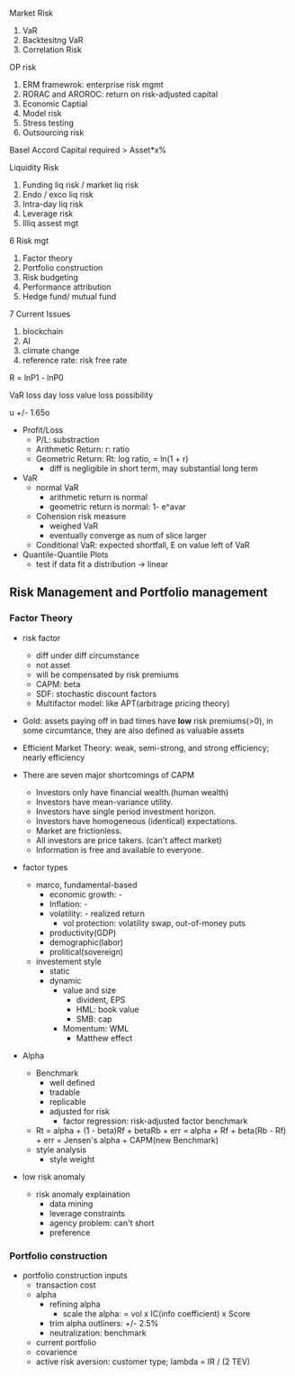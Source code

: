 Market Risk
1. VaR
2. Backtesitng VaR
3. Correlation Risk

OP risk
1. ERM framewrok: enterprise risk mgmt
2. RORAC and AROROC: return on risk-adjusted capital
3. Economic Captial
4. Model risk
5. Stress testing
6. Outsourcing risk

Basel Accord
Capital required > Asset*x%

Liquidity Risk
1. Funding liq risk / market liq risk
2. Endo / exco liq risk
3. Intra-day liq risk
4. Leverage risk
5. Illiq assest mgt

6 Risk mgt
1. Factor theory
2. Portfolio construction
3. Risk budgeting
4. Performance attribution
5. Hedge fund/ mutual fund

7 Current Issues
1. blockchain
2. AI 
3. climate change
4. reference rate: risk free rate


R = lnP1 - lnP0


VaR
loss day
loss value
loss possibility

u +/- 1.65o

- Profit/Loss
  - P/L: substraction
  - Arithmetic Return: r: ratio
  - Geometric Return: Rt: log ratio, = ln(1 + r)
    - diff is negligible in short term, may substantial long term
- VaR
  - normal VaR
    - arithmetic return is normal
    - geometric return is normal: 1- e^avar
  - Cohension risk measure
    - weighed VaR
    - eventually converge as num of slice larger
  - Conditional VaR: expected shortfall, E on value left of VaR
- Quantile-Quantile Plots
  - test if data fit a distribution -> linear

## Risk Management and Portfolio management
### Factor Theory
- risk factor
  - diff under diff circumstance
  - not asset
  - will be compensated by risk premiums
  - CAPM: beta
  - SDF: stochastic discount factors
  - Multifactor model: like APT(arbitrage pricing theory)
- Gold: assets paying off in bad times have **low** risk premiums(>0), in some circumtance, they are also defined as valuable assets 
- Efficient Market Theory: weak, semi-strong, and strong efficiency; nearly efficiency
- There are seven major shortcomings of CAPM
  - Investors only have financial wealth.(human wealth)
  - Investors have mean-variance utility.
  - Investors have single period investment horizon. 
  - Investors have homogeneous (identical) expectations.
  - Market are frictionless. 
  - All investors are price takers. (can't affect market)
  - Information is free and available to everyone.
 
- factor types
  - marco, fundamental-based
    - economic growth: -
    - Inflation: -
    - volatility: - realized return
      - vol protection: volatility swap, out-of-money puts
    - productivity(GDP)
    - demographic(labor)
    - prolitical(sovereign)
  - investement style
    - static
    - dynamic
      - value and size
        - divident, EPS
        - HML: book value
        - SMB: cap
      - Momentum: WML
        - Matthew effect

- Alpha
  - Benchmark
    - well defined
    - tradable
    - replicable
    - adjusted for risk
      - factor regression: risk-adjusted factor benchmark 
  - Rt = alpha + (1 - beta)Rf + betaRb + err
       = alpha + Rf + beta(Rb - Rf) + err
       = Jensen's alpha + CAPM(new Benchmark)
  - style analysis
    - style weight
- low risk anomaly
  - risk anomaly explaination
    - data mining
    - leverage constraints
    - agency problem: can't short
    - preference

### Portfolio construction
- portfolio construction inputs
  - transaction cost
  - alpha
    - refining alpha
      - scale the alpha: = vol x IC(info coefficient) x Score
    - trim alpha outliners: +/- 2.5%
    - neutralization: benchmark
  - current portfolio
  - covarience
  - active risk aversion: customer type; lambda = IR / (2 TEV)
  








